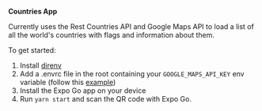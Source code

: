 **Countries App**

Currently uses the Rest Countries API and Google Maps API to load a list of all the world's countries with flags and information about them. 

To get started:

1. Install [direnv](https://direnv.net/docs/installation.html)
2. Add a .envrc file in the root containing your `GOOGLE_MAPS_API_KEY` env variable (follow this [example](https://direnv.net/#quick-demo))
3. Install the Expo Go app on your device
4. Run `yarn start` and scan the QR code with Expo Go.
